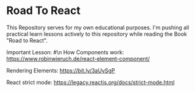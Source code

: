 # Road To React
This Repository serves for my own educational purposes.
I'm pushing all practical learn lessons actively to this repository while reading the Book "Road to React".

Important Lesson: #\n
How Components work: https://www.robinwieruch.de/react-element-component/

Rendering Elements: https://bit.ly/3aUySgP

React strict mode: https://legacy.reactjs.org/docs/strict-mode.html